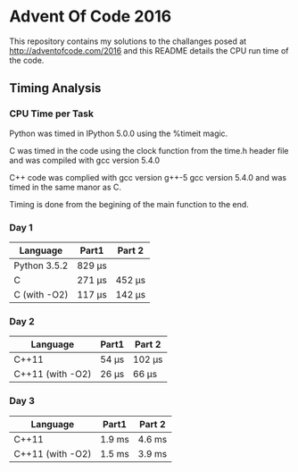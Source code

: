 # Advent Of Code 2016

This repository contains my solutions to the challanges posed at http://adventofcode.com/2016 and this README details the CPU run time of the code.

## Timing Analysis
### CPU Time per Task 

Python was timed in IPython 5.0.0 using the %timeit magic.

C was timed in the code using the clock function from the time.h header file and was compiled with gcc version 5.4.0

C++ code was complied with gcc version g++-5 gcc version 5.4.0 and was timed in the same manor as C.

Timing is done from the begining of the main function to the end.

### Day 1

|Language      | Part1    | Part 2           | 
|--------------|----------|------------------|
| Python 3.5.2 | 829 μs   |                  |
|    C         | 271 μs   | 452 μs           |
| C (with -O2) | 117 μs   | 142 μs           |   

### Day 2

|Language          | Part1    | Part 2           | 
|------------------|----------|------------------|
|    C++11         | 54 μs    | 102 μs           |
| C++11 (with -O2) | 26 μs    | 66 μs            |

### Day 3

|Language          | Part1    | Part 2           | 
|------------------|----------|------------------|
|    C++11         | 1.9 ms   |  4.6 ms          |
| C++11 (with -O2) | 1.5 ms   |  3.9 ms          |
